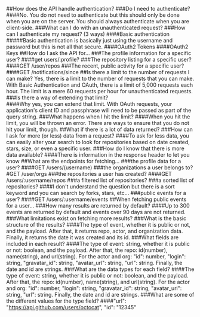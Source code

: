 ##How does the API handle authentication?
  ###Do I need to authenticate?
    ####No.  You do not need to authenticate but this should only be done when you are on the server.
        You should always authenticate when you are client-side.
  ###What can I do with an unauthenticated request?
  ###How can I authenticate my request? (3 ways)
    ####Basic authentication
      #####Basic authentication is basically just using the username and password but this is
           not all that secure.
    ####OAuth2 Tokens
    ####OAuth2 Keys
##How do I ask the API for...
  ###The profile information for a specific user?
     ####get users/:profile?
  ###The repository listing for a specific user?
     ####GET /user/repos
  ###The recent, public activity for a specific user?
     ####GET /notifications/since
##Is there a limit to the number of requests I can make?
  Yes, there is a limit to the number of requests that you can make.  With Basic Authentication and
  OAuth, there is a limit of 5,000 requests each hour.  The limit is a mere 60 requests per hour for
  unauthenticated requests.
  ###Is there a way of extending that limit?  
    ####Why yes, you can extend that limit.  With OAuth requests, your application's client ID and passphrase
        will need to be passed as part of the query string.
  ###What happens when I hit the limit?
    ####When you hit the limit, you will be thrown an error.  There are ways to ensure that you do not hit
        your limit, though.
##What if there is a lot of data returned?
  ###How can I ask for more (or less) data from a request?
    ####To ask for less data, you can easily alter your search to look for repositories based on date
        created, stars, size, or even a specific user.
  ###How do I know that there is more data available?
     ####There is information in the response header to let you know
##What are the endpoints for fetching...
  ###the profile data for a user?
     ####GET /users/(username)
  ###the organizations a user belongs to?
    #GET /user/orgs
  ###the repositories a user has created?
     ####GET /users/:username/repos
  ###a filtered list of repositories?
  ###a sorted list of repositories?
     ####I don't understand the question but there is a sort keyword and you can search by
         forks, stars, etc...
  ###public events for a user?
     ####GET /users/:username/events
##When fetching public events for a user...
  ###How many results are returned by default?
     ####Up to 300 events are returned by default and events over 90 days are not returned.
  ###What limitations exist on fetching more results?
  ###What is the basic structure of the results?
     ####The type of event, whether it is public or not, and the payload.
         After that, it returns repo, actor, and organization data.  Finally, it returns the
         date it was created and its id.
  ###What fields are included in each result?
     ####The type of event: string, whether it is public or not: boolean, and the payload.
         After that, the repo: id(number), name(string), and url(string). For the actor and org:
         "id": number, "login": string, "gravatar_id": string, "avatar_url": string,
         "url": string.  Finally, the date and id are strings.
  ###What are the data types for each field?
      ####The type of event: string, whether it is public or not: boolean, and the payload.
          After that, the repo: id(number), name(string), and url(string). For the actor and org:
         "id": number, "login": string, "gravatar_id": string, "avatar_url": string,
         "url": string.  Finally, the date and id are strings.
  ###What are some of the different values for the type field?
      ####"url": "https://api.github.com/users/octocat", "id": "12345"
